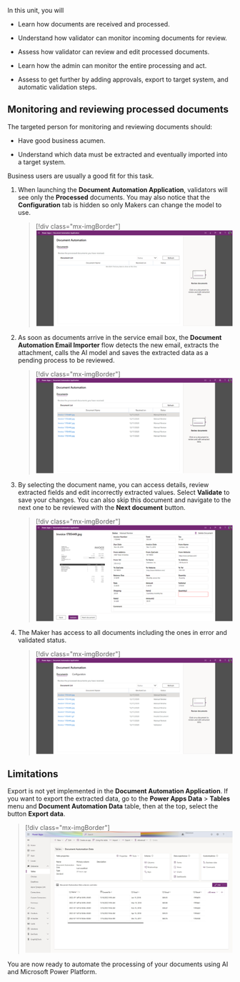 In this unit, you will

- Learn how documents are received and processed.

- Understand how validator can monitor incoming documents for review.

- Assess how validator can review and edit processed documents.

- Learn how the admin can monitor the entire processing and act.

- Assess to get further by adding approvals, export to target system, and automatic validation steps.

## Monitoring and reviewing processed documents

The targeted person for monitoring and reviewing documents should:

- Have good business acumen.

- Understand which data must be extracted and eventually imported into a target system.

Business users are usually a good fit for this task.

1. When launching the **Document Automation Application**, validators will see only the **Processed** documents. You may also notice that the **Configuration** tab is hidden so only Makers can change the model to use.

   > [!div class="mx-imgBorder"]
   > [![List of documents for review (empty).](../media/4-documents.png)](../media/4-documents.png#lightbox)

1. As soon as documents arrive in the service email box, the **Document Automation Email Importer** flow detects the new email, extracts the attachment, calls the AI model and saves the extracted data as a pending process to be reviewed.

   > [!div class="mx-imgBorder"]
   > [![List of documents for review with invoice image documents for manual review.](../media/4-document-automation-email-review.png)](../media/4-document-automation-email-review.png#lightbox)

1. By selecting the document name, you can access details, review extracted fields and edit incorrectly extracted values. Select **Validate** to save your changes. You can also skip this document and navigate to the next one to be reviewed with the **Next document** button.

   > [!div class="mx-imgBorder"]
   > [![Manual review of invoice image showing extracted data for validation.](../media/4-validate.png)](../media/4-validate.png#lightbox)

1. The Maker has access to all documents including the ones in error and validated status.

   > [!div class="mx-imgBorder"]
   > [![List of documents including those with Validated or Invalid Document status.](../media/4-power-user.png)](../media/4-power-user.png#lightbox)

## Limitations

Export is not yet implemented in the **Document Automation Application**. If you want to export the extracted data, go to the **Power Apps Data** > **Tables** menu and **Document Automation Data** table, then at the top, select the button **Export data**.

> [!div class="mx-imgBorder"]
> [![Tables > Document Automation Data showing the Columns tab.](../media/4-limitations.jpg)](../media/4-limitations.jpg#lightbox)

You are now ready to automate the processing of your documents using AI and Microsoft Power Platform.
